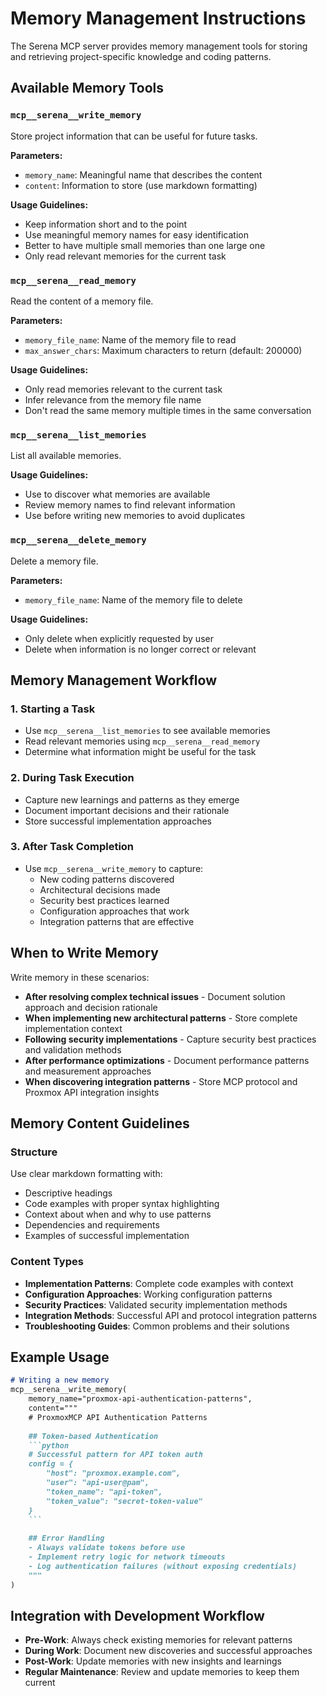 # Memory Management Instructions

The Serena MCP server provides memory management tools for storing and retrieving project-specific knowledge and coding patterns.

## Available Memory Tools

### `mcp__serena__write_memory`
Store project information that can be useful for future tasks.

**Parameters:**
- `memory_name`: Meaningful name that describes the content
- `content`: Information to store (use markdown formatting)

**Usage Guidelines:**
- Keep information short and to the point
- Use meaningful memory names for easy identification
- Better to have multiple small memories than one large one
- Only read relevant memories for the current task

### `mcp__serena__read_memory`
Read the content of a memory file.

**Parameters:**
- `memory_file_name`: Name of the memory file to read
- `max_answer_chars`: Maximum characters to return (default: 200000)

**Usage Guidelines:**
- Only read memories relevant to the current task
- Infer relevance from the memory file name
- Don't read the same memory multiple times in the same conversation

### `mcp__serena__list_memories`
List all available memories.

**Usage Guidelines:**
- Use to discover what memories are available
- Review memory names to find relevant information
- Use before writing new memories to avoid duplicates

### `mcp__serena__delete_memory`
Delete a memory file.

**Parameters:**
- `memory_file_name`: Name of the memory file to delete

**Usage Guidelines:**
- Only delete when explicitly requested by user
- Delete when information is no longer correct or relevant

## Memory Management Workflow

### 1. Starting a Task
- Use `mcp__serena__list_memories` to see available memories
- Read relevant memories using `mcp__serena__read_memory`
- Determine what information might be useful for the task

### 2. During Task Execution
- Capture new learnings and patterns as they emerge
- Document important decisions and their rationale
- Store successful implementation approaches

### 3. After Task Completion
- Use `mcp__serena__write_memory` to capture:
  - New coding patterns discovered
  - Architectural decisions made
  - Security best practices learned
  - Configuration approaches that work
  - Integration patterns that are effective

## When to Write Memory

Write memory in these scenarios:
- **After resolving complex technical issues** - Document solution approach and decision rationale
- **When implementing new architectural patterns** - Store complete implementation context
- **Following security implementations** - Capture security best practices and validation methods
- **After performance optimizations** - Document performance patterns and measurement approaches
- **When discovering integration patterns** - Store MCP protocol and Proxmox API integration insights

## Memory Content Guidelines

### Structure
Use clear markdown formatting with:
- Descriptive headings
- Code examples with proper syntax highlighting
- Context about when and why to use patterns
- Dependencies and requirements
- Examples of successful implementation

### Content Types
- **Implementation Patterns**: Complete code examples with context
- **Configuration Approaches**: Working configuration patterns
- **Security Practices**: Validated security implementation methods
- **Integration Methods**: Successful API and protocol integration patterns
- **Troubleshooting Guides**: Common problems and their solutions

## Example Usage

```markdown
# Writing a new memory
mcp__serena__write_memory(
    memory_name="proxmox-api-authentication-patterns",
    content="""
    # ProxmoxMCP API Authentication Patterns
    
    ## Token-based Authentication
    ```python
    # Successful pattern for API token auth
    config = {
        "host": "proxmox.example.com",
        "user": "api-user@pam",
        "token_name": "api-token",
        "token_value": "secret-token-value"
    }
    ```
    
    ## Error Handling
    - Always validate tokens before use
    - Implement retry logic for network timeouts
    - Log authentication failures (without exposing credentials)
    """
)
```

## Integration with Development Workflow

- **Pre-Work**: Always check existing memories for relevant patterns
- **During Work**: Document new discoveries and successful approaches
- **Post-Work**: Update memories with new insights and learnings
- **Regular Maintenance**: Review and update memories to keep them current
